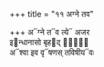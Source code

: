 +++
title = "११ अग्ने तव"

+++
अ᳓ग्ने त᳓व त्ये᳓ अजर  
इ᳓न्धानासो बृह᳓द् भाः᳐᳓  
अ᳓श्वा इव वृ᳓षणस् तविषीय᳓वः